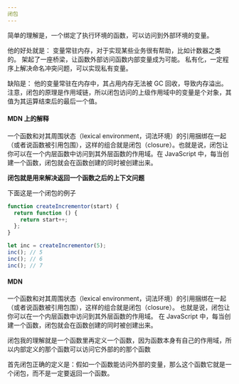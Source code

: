 ```yaml
---
闭包
---
```


简单的理解是，一个绑定了执行环境的函数，可以访问到外部环境的变量。

他的好处就是：
变量常驻内存，对于实现某些业务很有帮助，比如计数器之类的。
架起了一座桥梁，让函数外部访问函数内部变量成为可能。
私有化，一定程序上解决命名冲突问题，可以实现私有变量。

缺陷是：
他的变量常驻在内存中，其占用内存无法被 GC 回收，导致内存溢出。
注意，闭包的原理是作用域链，所以闭包访问的上级作用域中的变量是个对象，其值为其运算结束后的最后一个值。

#### MDN 上的解释

一个函数和对其周围状态（lexical environment，词法环境）的引用捆绑在一起（或者说函数被引用包围），这样的组合就是闭包（closure）。也就是说，闭包让你可以在一个内层函数中访问到其外层函数的作用域。在 JavaScript 中，每当创建一个函数，闭包就会在函数创建的同时被创建出来。

**闭包就是用来解决返回一个函数之后的上下文问题**

下面这是一个闭包的例子

```js
function createIncrementor(start) {
  return function () {
    return start++;
  };
}

let inc = createIncrementor(5);
inc(); // 5
inc(); // 6
inc(); // 7
```

#### MDN

一个函数和对其周围状态（lexical environment，词法环境）的引用捆绑在一起（或者说函数被引用包围），这样的组合就是闭包（closure）。
也就是说，闭包让你可以在一个内层函数中访问到其外层函数的作用域。
在 JavaScript 中，每当创建一个函数，闭包就会在函数创建的同时被创建出来。

闭包我的理解就是一个函数里再定义一个函数，因为函数本身有自己的作用域，所以内部定义的那个函数可以访问它外部的的那个函数

首先闭包正确的定义是：假如一个函数能访问外部的变量，那么这个函数它就是一个闭包，而不是一定要返回一个函数。
